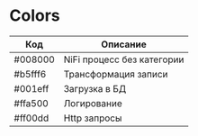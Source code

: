 # Colors

| Код     | Описание                   |
|---------|----------------------------|
| #008000 | NiFi процесс без категории |
| #b5fff6 | Трансформация записи       |
| #001eff | Загрузка в БД              |
| #ffa500 | Логирование                |
| #ff00dd | Http запросы               |